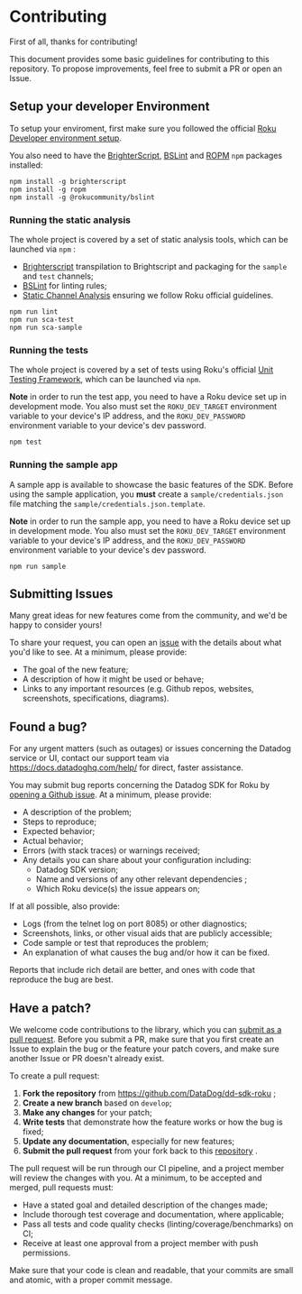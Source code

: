 # Contributing

First of all, thanks for contributing!

This document provides some basic guidelines for contributing to this repository.
To propose improvements, feel free to submit a PR or open an Issue.

## Setup your developer Environment

To setup your enviroment, first make sure you followed the official [Roku Developer environment setup](https://developer.roku.com/en-gb/docs/developer-program/getting-started/developer-setup.md).

You also need to have the [BrighterScript](https://npmjs.org/package/brighterscript), [BSLint](https://www.npmjs.com/package/@rokucommunity/bslint) and [ROPM](https://www.npmjs.com/package/ropm) `npm` packages installed: 

```shell script
npm install -g brighterscript
npm install -g ropm
npm install -g @rokucommunity/bslint
```

### Running the static analysis

The whole project is covered by a set of static analysis tools, which can be launched via `npm` :
- [Brighterscript](https://npmjs.org/package/brighterscript) transpilation to Brightscript and packaging for the `sample` and `test` channels;
- [BSLint](https://www.npmjs.com/package/@rokucommunity/bslint) for linting rules;
- [Static Channel Analysis](http://devtools.web.roku.com/#static-channel-analysis-tool) ensuring we follow Roku official guidelines.

```shell script
npm run lint
npm run sca-test
npm run sca-sample
```

### Running the tests

The whole project is covered by a set of tests using Roku's official [Unit Testing Framework](https://github.com/rokudev/unit-testing-framework), which can be launched via `npm`.

**Note** in order to run the test app, you need to have a Roku device set up in development mode. You also must set the `ROKU_DEV_TARGET` environment variable to your device's IP address, and the `ROKU_DEV_PASSWORD` environment variable to your device's dev password.

```shell script
npm test
```

### Running the sample app

A sample app is available to showcase the basic features of the SDK. Before using the sample application, you **must** create a `sample/credentials.json` file matching the `sample/credentials.json.template`. 

**Note** in order to run the sample app, you need to have a Roku device set up in development mode. You also must set the `ROKU_DEV_TARGET` environment variable to your device's IP address, and the `ROKU_DEV_PASSWORD` environment variable to your device's dev password.

```shell script
npm run sample
```

## Submitting Issues

Many great ideas for new features come from the community, and we'd be happy to
consider yours!

To share your request, you can open an [issue](https://github.com/DataDog/dd-sdk-roku/issues/new?labels=enhancement&template=feature_request.md) 
with the details about what you'd like to see. At a minimum, please provide:

 - The goal of the new feature;
 - A description of how it might be used or behave;
 - Links to any important resources (e.g. Github repos, websites, screenshots,
     specifications, diagrams).

## Found a bug?

For any urgent matters (such as outages) or issues concerning the Datadog service
or UI, contact our support team via https://docs.datadoghq.com/help/ for direct,
faster assistance.

You may submit bug reports concerning the Datadog SDK for Roku by 
[opening a Github issue](https://github.com/DataDog/dd-sdk-roku/issues/new?labels=bug&template=bug_report.md).
At a minimum, please provide:

 - A description of the problem;
 - Steps to reproduce;
 - Expected behavior;
 - Actual behavior;
 - Errors (with stack traces) or warnings received;
 - Any details you can share about your configuration including:
    - Datadog SDK version;
    - Name and versions of any other relevant dependencies ;
    - Which Roku device(s) the issue appears on;

If at all possible, also provide:

 - Logs (from the telnet log on port 8085) or other diagnostics;
 - Screenshots, links, or other visual aids that are publicly accessible;
 - Code sample or test that reproduces the problem;
 - An explanation of what causes the bug and/or how it can be fixed.

Reports that include rich detail are better, and ones with code that reproduce
the bug are best.

## Have a patch?

We welcome code contributions to the library, which you can 
[submit as a pull request](https://github.com/DataDog/dd-sdk-roku/pull/new/develop).
Before you submit a PR, make sure that you first create an Issue to explain the
bug or the feature your patch covers, and make sure another Issue or PR doesn't
already exist.

To create a pull request:

1. **Fork the repository** from https://github.com/DataDog/dd-sdk-roku ;
2. **Create a new branch** based on `develop`;
3. **Make any changes** for your patch;
4. **Write tests** that demonstrate how the feature works or how the bug is fixed;
5. **Update any documentation**, especially for new features;
6. **Submit the pull request** from your fork back to this 
    [repository](https://github.com/DataDog/dd-sdk-roku) .

The pull request will be run through our CI pipeline, and a project member will
review the changes with you. At a minimum, to be accepted and merged, pull
requests must:

 - Have a stated goal and detailed description of the changes made;
 - Include thorough test coverage and documentation, where applicable;
 - Pass all tests and code quality checks (linting/coverage/benchmarks) on CI;
 - Receive at least one approval from a project member with push permissions.

Make sure that your code is clean and readable, that your commits are small and
atomic, with a proper commit message. 
